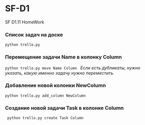 # SF-D1
SF D1.11 HomeWork

### Список задач на доске
```python trello.py```

### Перемещение задачи Name в колонку Column
```python trello.py move Name Column ```
 *Если есть дубликаты, нужно указать, какую именно задачу нужно переместить.*

### Добавление новой колонки NewColumn
```python trello.py add_column NewColumn```

### Создание новой задачи Task в колонке Column 
``` python trello.py create Task Column```
